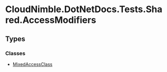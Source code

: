 # CloudNimble.DotNetDocs.Tests.Shared.AccessModifiers

## Types

### Classes

- [MixedAccessClass](MixedAccessClass.md)

